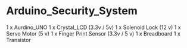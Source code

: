 # Arduino_Security_System
1 x Aurdino_UNO
1 x Crystal_LCD (3.3v / 5v)
1 x Solenoid Lock (12 v)
1 x Servo Motor (5 v)
1 x Finger Print Sensor (3.3v / 5 v)
1 x Breadboard
1 x Transistor
